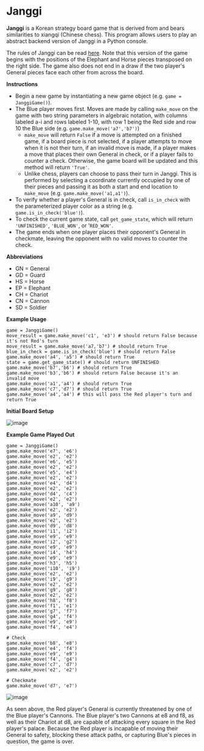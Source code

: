 # Janggi

**Janggi** is a Korean strategy board game that is derived from and bears similarities to xiangqi (Chinese chess). This program allows users to play an abstract backend version of Janggi in a Python console.

The rules of Janggi can be read [here](https://en.wikipedia.org/wiki/Janggi). Note that this version of the game begins with the positions of the Elephant and Horse pieces transposed on the right side. The game also does not end in a draw if the two player's General pieces face each other from across the board.

**Instructions**

* Begin a new game by instantiating a new game object (e.g. `game = JanggiGame()`).
* The Blue player moves first. Moves are made by calling `make_move` on the game with two string parameters in algebraic notation, with columns labeled a-i and rows labeled 1-10, with row 1 being the Red side and row 10 the Blue side (e.g. `game.make_move('a7','b7')`)
  * `make_move` will return `False` if a move is attempted on a finished game, if a board piece is not selected, if a player attempts to move when it is not their turn, if an invalid move is made, if a player makes a move that places their own General in check, or if a player fails to counter a check. Otherwise, the game board will be updated and this method will return `'True'`.
  * Unlike chess, players can choose to pass their turn in Janggi. This is performed by selecting a coordinate currently occupied by one of their pieces and passing it as both a start and end location to `make_move` (e.g. `game.make_move('a1,a1')`).
* To verify whether a player's General is in check, call `is_in_check` with the parameterized player color as a string (e.g. `game.is_in_check('blue')`).
* To check the current game state, call `get_game_state`, which will return `'UNFINISHED'`, `'BLUE_WON'`, or '`RED_WON'`.
* The game ends when one player places their opponent's General in checkmate, leaving the opponent with no valid moves to counter the check.

**Abbreviations**
* GN = General
* GD = Guard
* HS = Horse
* EP = Elephant
* CH = Chariot
* CN = Cannon
* SD = Soldier

**Example Usage**
```
game = JanggiGame()
move_result = game.make_move('c1', 'e3') # should return False because it's not Red's turn
move_result = game.make_move('a7,'b7') # should return True
blue_in_check = game.is_in_check('blue') # should return False
game.make_move('a4', 'a5') # should return True
state = game.get_game_state() # should return UNFINISHED
game.make_move('b7','b6') # should return True
game.make_move('b3','b6') # should return False because it's an invalid move
game.make_move('a1','a4') # should return True
game.make_move('c7','d7') # should return True
game.make_move('a4','a4') # this will pass the Red player's turn and return True
```

**Initial Board Setup**

![image](https://user-images.githubusercontent.com/69094063/111963696-cdbd7980-8ac1-11eb-8e2e-6b1cce4c3ff4.png)

**Example Game Played Out**
```
game = JanggiGame()
game.make_move('e7', 'e6')
game.make_move('e2', 'e2')
game.make_move('e6', 'e5')
game.make_move('e2', 'e2')
game.make_move('e5', 'e4')
game.make_move('e2', 'e2')
game.make_move('e4', 'd4')
game.make_move('e2', 'e2')
game.make_move('d4', 'c4')
game.make_move('e2', 'e2')
game.make_move('a10', 'a9')
game.make_move('e2', 'e2')
game.make_move('a9', 'd9')
game.make_move('e2', 'e2')
game.make_move('d9', 'd8')
game.make_move('i1', 'i2')
game.make_move('e9', 'e9')
game.make_move('i2', 'g2')
game.make_move('e9', 'e9')
game.make_move('i4', 'h4')
game.make_move('e9', 'e9')
game.make_move('h3', 'h5')
game.make_move('i10', 'i9')
game.make_move('e2', 'e2')
game.make_move('i9', 'g9')
game.make_move('e2', 'e2')
game.make_move('g9', 'g8')
game.make_move('e2', 'e2')
game.make_move('h8', 'f8')
game.make_move('f1', 'e1')
game.make_move('g7', 'f7')
game.make_move('g4', 'f4')
game.make_move('e9', 'e9')
game.make_move('f4', 'e4')

# Check
game.make_move('b8', 'e8')
game.make_move('e4', 'f4')
game.make_move('e9', 'e9')
game.make_move('f4', 'g4')
game.make_move('c7', 'd7')
game.make_move('e2', 'e2')

# Checkmate
game.make_move('d7', 'e7')
```
![image](https://user-images.githubusercontent.com/69094063/111964193-59370a80-8ac2-11eb-9153-a319d56aa6c3.png)

As seen above, the Red player's General is currently threatened by one of the Blue player's Cannons. The Blue player's two Cannons at e8 and f8, as well as their Chariot at d8, are capable of attacking every square in the Red player's palace. Because the Red player is incapable of moving their General to safety, blocking these attack paths, or capturing Blue's pieces in question, the game is over.
